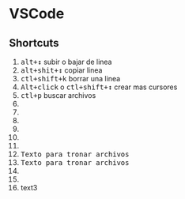 # VSCode
## Shortcuts

 1. <kbd>alt+↕️</kbd> subir o bajar de linea
 2. <kbd>alt+shit+↕️</kbd> copiar linea
 3. <kbd>ctl+shift+k</kbd> borrar una linea
 8. <kbd>Alt+click</kbd> o <kbd>ctl+shift+↕️</kbd> crear mas cursores
 9. <kbd>ctl+p</kbd> buscar archivos
 10. <kbd></kbd>
 11. <kbd></kbd>
 12. <kbd></kbd>
 13. <kbd></kbd>
 14. <kbd></kbd>
 15. <kbd></kbd>
 16. <kbd>Texto para tronar archivos</kbd>
 16. <kbd>Texto para tronar archivos</kbd>
 17. <kbd></kbd>
 18. <kbd></kbd>
 19. text3
